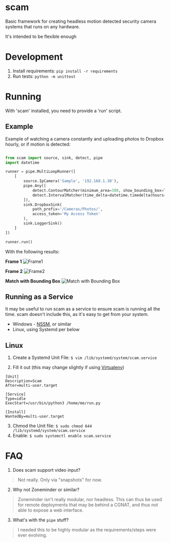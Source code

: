 # scam
Basic framework for creating headless motion detected security camera systems that runs on any hardware.

It's intended to be flexible enough

# Development
 1. Install requirements: `pip install -r requirements`
 2. Run tests: `python -m unittest`

# Running
With 'scam' installed, you need to provide a 'run' script.

## Example
Example of watching a camera constantly and uploading photos to Dropbox hourly, or if motion is detected:
```python

from scam import source, sink, detect, pipe
import datetime

runner = pipe.MultiLoopRunner([
    [
        source.IpCamera('Sample', '192.168.1.30'),
        pipe.Any([
            detect.ContourMatcher(minimum_area=300, show_bounding_box=True),
            detect.IntervalMatcher(time_delta=datetime.timedelta(hours=1)),
        ]),
        sink.DropboxSink(
            path_prefix='/Cameras/Photos/',
            access_token='My Access Token'
        ),
        sink.LoggerSink()
    ]
])

runner.run()
```

With the following results:

**Frame 1**
![Frame1](https://raw.github.com/zsims/scam/master/scam/test/resources/snapshot1.jpg)

**Frame 2**
![Frame2](https://raw.github.com/zsims/scam/master/scam/test/resources/snapshot1.jpg)

**Match with Bounding Box**
![Match with Bounding Box](https://raw.github.com/zsims/scam/master/scam/test/resources/match.jpg)

## Running as a Service
It may be useful to run scam as a service to ensure scam is running all the time. scam doesn't include this, as it's easy to get from your system.

 * Windows - [NSSM](https://nssm.cc/), or similar
 * Linux, using Systemd per below

## Linux

 1. Create a Systemd Unit File: `$ vim /lib/systemd/system/scam.service`
 
 2. Fill it out (this may change slightly if using [Virtualenv](https://virtualenv.pypa.io/en/stable/))
```
[Unit]
Description=Scam
After=multi-user.target

[Service]
Type=idle
ExecStart=/usr/bin/python3 /home/me/run.py

[Install]
WantedBy=multi-user.target
```

 3. Chmod the Unit file: `$ sudo chmod 644 /lib/systemd/system/scam.service`
 4. Enable: `$ sudo systemctl enable scam.service`

# FAQ
1. Does scam support video input?

> Not really. Only via "snapshots" for now.

2. Why not Zoneminder or similar?

> Zoneminder isn't really modular, nor headless. This can thus be used for remote deployments that may be behind a CGNAT, and thus not able to expose a web interface.

3. What's with the `pipe` stuff?

> I needed this to be highly modular as the requirements/steps were ever evolving.